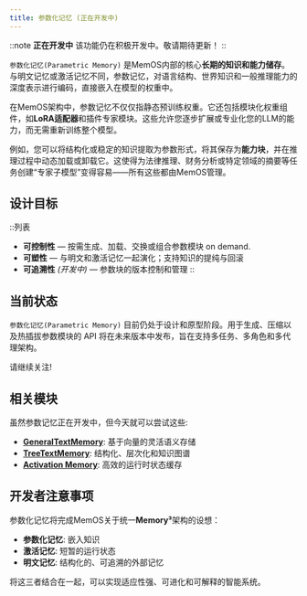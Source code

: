 ```yaml
---
title: 参数化记忆 (正在开发中)
---
```


::note
**正在开发中**
该功能仍在积极开发中。敬请期待更新！
::

`参数化记忆(Parametric Memory)` 是MemOS内部的核心**长期的知识和能力储存**。与明文记忆或激活记忆不同，参数记忆，对语言结构、世界知识和一般推理能力的深度表示进行编码，直接嵌入在模型的权重中。

在MemOS架构中，参数记忆不仅仅指静态预训练权重。它还包括模块化权重组件，如**LoRA适配器**和插件专家模块。这些允许您逐步扩展或专业化您的LLM的能力，而无需重新训练整个模型。

例如，您可以将结构化或稳定的知识提取为参数形式，将其保存为**能力块**，并在推理过程中动态加载或卸载它。这使得为法律推理、财务分析或特定领域的摘要等任务创建“专家子模型”变得容易——所有这些都由MemOS管理。


## 设计目标

::列表
-  **可控制性** — 按需生成、加载、交换或组合参数模块
   on demand.
-  **可塑性** — 与明文和激活记忆一起演化；支持知识的提纯与回滚
-  **可追溯性** *(开发中)* — 参数块的版本控制和管理
::

## 当前状态

`参数化记忆(Parametric Memory)` 目前仍处于设计和原型阶段。用于生成、压缩以及热插拔参数模块的 API 将在未来版本中发布，旨在支持多任务、多角色和多代理架构。

请继续关注!


## 相关模块

虽然参数记忆正在开发中，但今天就可以尝试这些:
- **[GeneralTextMemory](/modules/memories/general_textual_memory)**: 基于向量的灵活语义存储
- **[TreeTextMemory](/modules/memories/tree_textual_memory)**: 结构化、层次化和知识图谱
- **[Activation Memory](/modules/memories/kv_cache_memory)**: 高效的运行时状态缓存

## 开发者注意事项

参数化记忆将完成MemOS关于统一**Memory³**架构的设想：
- **参数化记忆**: 嵌入知识
- **激活记忆**: 短暂的运行状态
- **明文记忆**: 结构化的、可追溯的外部记忆

将这三者结合在一起，可以实现适应性强、可进化和可解释的智能系统。
